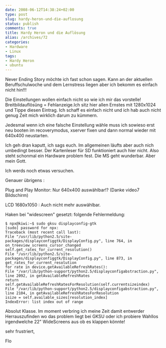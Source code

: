 ```yaml
---
date: 2008-06-12T14:38:24+02:00
type: post
slug: hardy-heron-und-die-auflosung
status: publish
comments: true
title: Hardy Heron und die Auflösung
alias: /archives/72
categories:
- Hardware
- Linux
tags:
- Hardy Heron
- ubuntu
---
```


Never Ending Story möchte ich fast schon sagen. Kann an der aktuellen Beruffschulwoche und dem Lernstress liegen aber ich bekomm es einfach nicht hin!!!

Die Einstellungen wollen einfach nicht so wie ich mir das vorstelle! Breitbildauflösüng = Fehlanzeige.Ich sitz hier allen Ernstes mit 1280x1024 und Tippe diesen Eintrag. Ich schaff es einfach nicht und ich hab auch nicht genug Zeit mich wirklich darum zu kümmern.

Jedesmal wenn ich eine falsche Einstellung wähle muss ich sowieso erst neu booten im recoverymodus, xserver fixen und dann normal wieder mit 640x400 neustarten.

Ich geh dran kaputt, ich sags euch. Im allgemeinen läufts aber auch nich umbedingt besser. Der Kartenleser für SD funktioniert auch hier nicht. Also steht schonmal ein Hardware problem fest. Die MS geht wunderbar. Aber mein Gott.

Ich werds noch etwas versuchen.

Genauer übrigens :

Plug and Play Monitor: Nur 640x400 auswählbar!? (Danke video7 Bildschirm)

LCD 1680x1050 : Auch nicht mehr auswählbar.

Haken bei "widescreen" gesetzt: folgende Fehlermeldung:
```
$ npx@kiwi:~$ sudo gksu displayconfig-gtk
[sudo] password for npx:
Traceback (most recent call last):
File "/usr/lib/python2.5/site-packages/displayconfiggtk/DisplayConfig.py", line 764, in on_treeview_screens_cursor_changed
self.get_rates_for_current_resolution()
File "/usr/lib/python2.5/site-packages/displayconfiggtk/DisplayConfig.py", line 873, in get_rates_for_current_resolution
for rate in device.getAvailableRefreshRates():
File "/var/lib/python-support/python2.5/displayconfigabstraction.py", line 2092, in getAvailableRefreshRates
return self.getAvailableRefreshRatesForResolution(self.currentsizeindex)
File "/var/lib/python-support/python2.5/displayconfigabstraction.py", line 2104, in getAvailableRefreshRatesForResolution
isize = self.available_sizes[resolution_index]
IndexError: list index out of range
```


Absolut Klasse. Im moment verbring ich meine Zeit damit entwerder Herrauszufinden wo das problem liegt bei GKSU oder ich probiere Wahllos irgendwelche 22" WideScreens aus ob es klappen könnte!

sehr frustriert,

Flo
